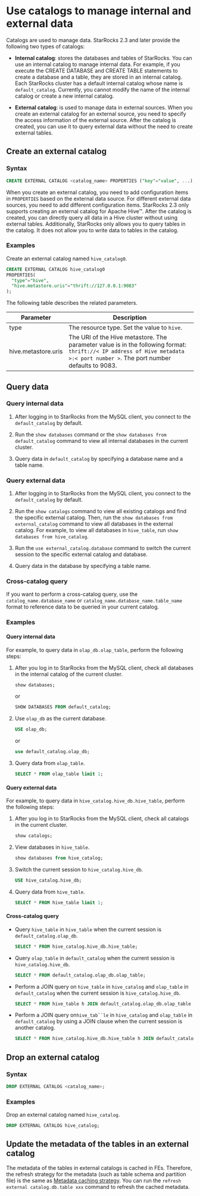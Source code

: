 # Use catalogs to manage internal and external data

 Catalogs are used to manage data. StarRocks 2.3 and later provide the following two types of catalogs:

- **Internal catalog**: stores the databases and tables of StarRocks. You can use an internal catalog to manage internal data. For example, if you execute the CREATE DATABASE and CREATE TABLE statements to create a database and a table, they are stored in an internal catalog. Each StarRocks cluster has a default internal catalog whose name is `default_catalog`. Currently, you cannot modify the name of the internal catalog or create a new internal catalog.

- **External catalog**: is used to manage data in external sources. When you create an external catalog for an external source, you need to specify the access information of the external source. After the catalog is created, you can use it to query external data without the need to create external tables.

## Create an external catalog

### Syntax

```SQL
CREATE EXTERNAL CATALOG <catalog_name> PROPERTIES ("key"="value", ...);
```

When you create an external catalog, you need to add configuration items in `PROPERTIES` based on the external data source. For different external data sources, you need to add different configuration items. StarRocks 2.3 only supports creating an external catalog for Apache Hive™. After the catalog is created, you can directly query all data in a Hive cluster without using external tables. Additionally, StarRocks only allows you to query tables in the catalog. It does not allow you to write data to tables in the catalog.

### Examples

Create an external catalog named `hive_catalog0`.

```SQL
CREATE EXTERNAL CATALOG hive_catalog0 
PROPERTIES(
  "type"="hive", 
  "hive.metastore.uris"="thrift://127.0.0.1:9083"
);
```

The following table describes the related parameters.

| **Parameter**       | **Description**                                              |
| ------------------- | ------------------------------------------------------------ |
| type                | The resource type. Set the value to `hive`.                  |
| hive.metastore.uris | The URI of the Hive metastore. The parameter value is in the following format: `thrift://< IP address of Hive metadata >:< port number >`. The port number defaults to 9083. |

## Query data

### Query internal data

1. After logging in to StarRocks from the MySQL client, you connect to the `default_catalog` by default.

2. Run the `show databases` command or the `show databases from default_catalog` command to view all internal databases in the current cluster.

3. Query data in `default_catalog` by specifying a database name and a table name.

### Query external data

1. After logging in to StarRocks from the MySQL client, you connect to the `default_catalog` by default.

2. Run the `show catalogs` command to view all existing catalogs and find the specific external catalog. Then, run the `show databases from external_catalog` command to view all databases in the external catalog. For example, to view all databases in `hive_table`, run `show databases from hive_catalog`.

3. Run the `use external_catalog.database` command to switch the current session to the specific external catalog and database.

4. Query data in the database by specifying a table name.

### Cross-catalog query

If you want to perform a cross-catalog query, use the `catalog_name.database_name` or `catalog_name.database_name.table_name` format to reference data to be queried in your current catalog.

### Examples

#### Query internal data

For example, to query data in `olap_db.olap_table`, perform the following steps:

1. After you log in to StarRocks from the MySQL client, check all databases in the internal catalog of the current cluster.

    ```SQL
    show databases;
    ```

    or

    ```SQL
    SHOW DATABASES FROM default_catalog;
    ```

2. Use `olap_db` as the current database.

    ```SQL
    USE olap_db;
    ```

    or

    ```SQL
    use default_catalog.olap_db;
    ```

3. Query data from `olap_table`.

    ```SQL
    SELECT * FROM olap_table limit 1;
    ```

#### Query external data

For example, to query data in `hive_catalog.hive_db.hive_table`, perform the following steps:

1. After you log in to StarRocks from the MySQL client, check all catalogs in the current cluster.

    ```SQL
    show catalogs;
    ```

2. View databases in `hive_table`.

    ```SQL
    show databases from hive_catalog;
    ```

3. Switch the current session to `hive_catalog.hive_db`.

    ```SQL
    USE hive_catalog.hive_db;
    ```

4. Query data from `hive_table`.

    ```SQL
    SELECT * FROM hive_table limit 1;
    ```

#### Cross-catalog query

- Query `hive_table` in `hive_table` when the current session is `default_catalog.olap_db`. 

    ```SQL
    SELECT * FROM hive_catalog.hive_db.hive_table;
    ```

- Query `olap_table` in `default_catalog` when the current session is `hive_catalog.hive_db`.

    ```SQL
    SELECT * FROM default_catalog.olap_db.olap_table;
    ```

- Perform a JOIN query on `hive_table` in `hive_catalog` and `olap_table` in `default_catalog` when the current session is `hive_catalog.hive_db`.

    ```SQL
    SELECT * FROM hive_table h JOIN default_catalog.olap_db.olap_table o WHERE h.id = o.id;
    ```

- Perform a JOIN query on`hive_tab``le` in `hive_catalog` and `olap_table` in `default_catalog` by using a JOIN clause when the current session is another catalog.

    ```SQL
    SELECT * FROM hive_catalog.hive_db.hive_table h JOIN default_catalog.olap_db.olap_table o WHERE h.id = o.id;
    ```

## Drop an external catalog

### Syntax

```SQL
DROP EXTERNAL CATALOG <catalog_name>;
```

### Examples

Drop an external catalog named `hive_catalog`.

```SQL
DROP EXTERNAL CATALOG hive_catalog;
```

## Update the metadata of the tables in an external catalog

The metadata of the tables in external catalogs is cached in FEs. Therefore, the refresh strategy for the metadata (such as table schema and partition file) is the same as [Metadata caching strategy](../using_starrocks/External_table#metadata-caching-strategy). You can run the `refresh external catalog.db.table xxx` command to refresh the cached metadata.
